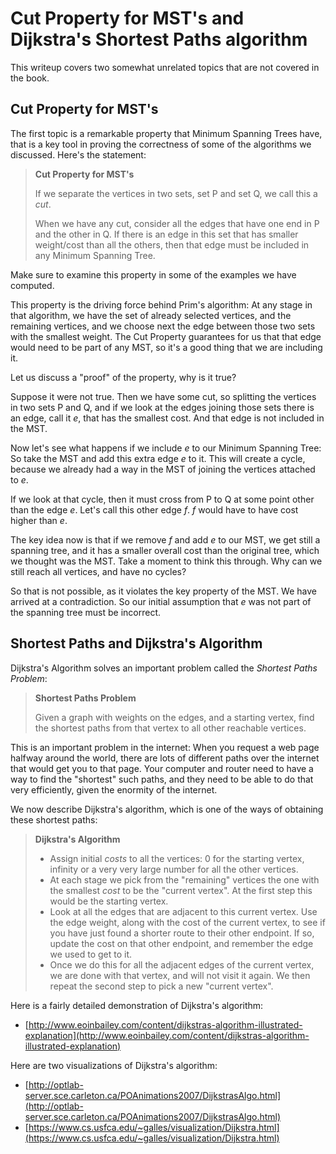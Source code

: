 # Cut Property for MST's and Dijkstra's Shortest Paths algorithm

This writeup covers two somewhat unrelated topics that are not covered in the book.

## Cut Property for MST's

The first topic is a remarkable property that Minimum Spanning Trees have, that is a key tool in proving the correctness of some of the algorithms we discussed. Here's the statement:

> **Cut Property for MST's**
>
> If we separate the vertices in two sets, set P and set Q, we call this a *cut*.
>
> When we have any cut, consider all the edges that have one end in P and the other in Q. If there is an edge in this set that has smaller weight/cost than all the others, then that edge must be included in any Minimum Spanning Tree.

Make sure to examine this property in some of the examples we have computed.

This property is the driving force behind Prim's algorithm: At any stage in that algorithm, we have the set of already selected vertices, and the remaining vertices, and we choose next the edge between those two sets with the smallest weight. The Cut Property guarantees for us that that edge would need to be part of any MST, so it's a good thing that we are including it.

Let us discuss a "proof" of the property, why is it true?

Suppose it were not true. Then we have some cut, so splitting the vertices in two sets P and Q, and if we look at the edges joining those sets there is an edge, call it $e$, that has the smallest cost. And that edge is not included in the MST.

Now let's see what happens if we include $e$ to our Minimum Spanning Tree: So take the MST and add this extra edge $e$ to it. This will create a cycle, because we already had a way in the MST of joining the vertices attached to $e$.

If we look at that cycle, then it must cross from P to Q at some point other than the edge $e$. Let's call this other edge $f$. $f$ would have to have cost higher than $e$.

The key idea now is that if we remove $f$ and add $e$ to our MST, we get still a spanning tree, and it has a smaller overall cost than the original tree, which we thought was the MST. Take a moment to think this through. Why can we still reach all vertices, and have no cycles?

So that is not possible, as it violates the key property of the MST. We have arrived at a contradiction. So our initial assumption that $e$ was not part of the spanning tree must be incorrect.

## Shortest Paths and Dijkstra's Algorithm

Dijkstra's Algorithm solves an important problem called the *Shortest Paths Problem*:

> **Shortest Paths Problem**
>
> Given a graph with weights on the edges, and a starting vertex, find the shortest paths from that vertex to all other reachable vertices.

This is an important problem in the internet: When you request a web page halfway around the world, there are lots of different paths over the internet that would get you to that page. Your computer and router need to have a way to find the "shortest" such paths, and they need to be able to do that very efficiently, given the enormity of the internet.

We now describe Dijkstra's algorithm, which is one of the ways of obtaining these shortest paths:

> **Dijkstra's Algorithm**
>
> - Assign initial *costs* to all the vertices: 0 for the starting vertex, infinity or a very very large number for all the other vertices.
> - At each stage we pick from the "remaining" vertices the one with the smallest *cost* to be the "current vertex". At the first step this would be the starting vertex.
> - Look at all the edges that are adjacent to this current vertex. Use the edge weight, along with the cost of the current vertex, to see if you have just found a shorter route to their other endpoint. If so, update the cost on that other endpoint, and remember the edge we used to get to it.
> - Once we do this for all the adjacent edges of the current vertex, we are done with that vertex, and will not visit it again. We then repeat the second step to pick a new "current vertex".

Here is a fairly detailed demonstration of Dijkstra's algorithm:

- [http://www.eoinbailey.com/content/dijkstras-algorithm-illustrated-explanation](http://www.eoinbailey.com/content/dijkstras-algorithm-illustrated-explanation)

Here are two visualizations of Dijkstra's algorithm:

- [http://optlab-server.sce.carleton.ca/POAnimations2007/DijkstrasAlgo.html](http://optlab-server.sce.carleton.ca/POAnimations2007/DijkstrasAlgo.html)
- [https://www.cs.usfca.edu/~galles/visualization/Dijkstra.html](https://www.cs.usfca.edu/~galles/visualization/Dijkstra.html)


